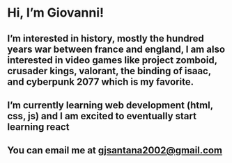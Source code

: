 # Hi, I’m Giovanni!
## I’m interested in history, mostly the hundred years war between france and england, I am also interested in video games like project zomboid, crusader kings, valorant, the binding of isaac, and cyberpunk 2077 which is my favorite.
## I’m currently learning web development (html, css, js) and I am excited to eventually start learning react
## You can email me at gjsantana2002@gmail.com

